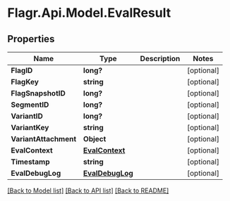 # Flagr.Api.Model.EvalResult
## Properties

Name | Type | Description | Notes
------------ | ------------- | ------------- | -------------
**FlagID** | **long?** |  | [optional] 
**FlagKey** | **string** |  | [optional] 
**FlagSnapshotID** | **long?** |  | [optional] 
**SegmentID** | **long?** |  | [optional] 
**VariantID** | **long?** |  | [optional] 
**VariantKey** | **string** |  | [optional] 
**VariantAttachment** | **Object** |  | [optional] 
**EvalContext** | [**EvalContext**](EvalContext.md) |  | [optional] 
**Timestamp** | **string** |  | [optional] 
**EvalDebugLog** | [**EvalDebugLog**](EvalDebugLog.md) |  | [optional] 

[[Back to Model list]](../README.md#documentation-for-models) [[Back to API list]](../README.md#documentation-for-api-endpoints) [[Back to README]](../README.md)

